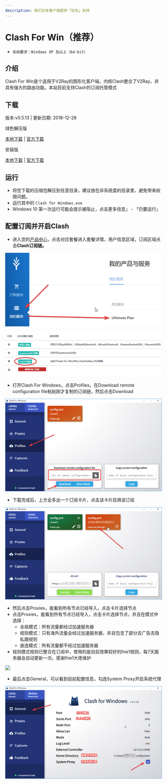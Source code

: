 ```yaml
---
description: 我们对本客户端提供「优先」支持
---
```


# Clash For Win（推荐）

* `系统要求：Windows XP 及以上（64-bit）`

## 介绍

Clash For Win是个适用于V2Ray的图形化客户端，内核Clash整合了V2Ray，并具有强大的路由功能。本站目前支持Clash的订阅托管模式

## 下载

版本:v0.5.13 \| 更新日期: 2018-12-28

绿色解压版

[本地下载](https://ivynet.fun/dl.php?type=d&id=10) \| [官方下载](https://github.com/Fndroid/clash_for_windows_pkg/releases/download/0.5.13/Clash.for.Windows-0.5.13-win.zip)

安装版

[本地下载](https://ivynet.fun/dl.php?type=d&id=9) \| [官方下载](https://github.com/Fndroid/clash_for_windows_pkg/releases/download/0.5.13/Clash.for.Windows.Setup.0.5.13.exe)

## 运行

* 将您下载的压缩包解压到任意目录，建议放在非系统盘的目录里，避免带来权限问题。
* 运行其中的 `Clash for Windows.exe`
* Windows 10 第一次运行可能会提示被阻止，点击更多信息」 - 「仍要运行」

## 配置订阅并开启Clash

* 进入您的[产品中心](https://ivynet.fun/clientarea.php)，点击对应套餐进入套餐详情，用户信息区域，订阅区域点击**Clash订阅链。**

![](../../.gitbook/assets/image%20%2814%29.png)

![](../../.gitbook/assets/image%20%2821%29.png)

* 打开Clash For Windows，点击Profiles，在Download remote configuration file粘贴刚才复制的订阅链，然后点击Download

![](../../.gitbook/assets/image%20%286%29.png)

* 下载完成后，上方会多出一个订阅卡片，点击该卡片启用该订阅

![](../../.gitbook/assets/image%20%2820%29.png)

* 然后点击Proxies，能看到所有节点已经导入，点击卡片选择节点
* 点击Proxies，能看到所有节点已经导入，点击卡片选择节点，并且在模式中选择：
  * 全局模式：所有流量都经过加速服务器
  * 规则模式：只有海外流量会经过加速服务器，并且包含了部分去广告去隐私跟规则
  * 直连模式：所有流量都不经过加速服务器
* 规则模式规则已整合在订阅中，使用的是目前效果较好的lhie1规则，每7天服务器会自动更新一次。感谢lhie1大佬维护

![](../../.gitbook/assets/image%20%282%29.png)

* 最后点击General，可以看到目前配置信息，勾选System Proxy开启系统代理

![](../../.gitbook/assets/image%20%2827%29.png)


